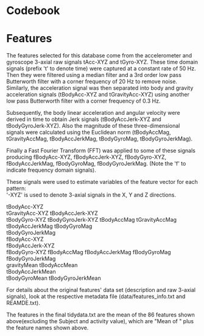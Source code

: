 Codebook 
=================
# Features

The features selected for this database come from the accelerometer and gyroscope 3-axial raw signals tAcc-XYZ and tGyro-XYZ. These time domain signals (prefix 't' to denote time) were captured at a constant rate of 50 Hz. Then they were filtered using a median filter and a 3rd order low pass Butterworth filter with a corner frequency of 20 Hz to remove noise. Similarly, the acceleration signal was then separated into body and gravity acceleration signals (tBodyAcc-XYZ and tGravityAcc-XYZ) using another low pass Butterworth filter with a corner frequency of 0.3 Hz. 

Subsequently, the body linear acceleration and angular velocity were derived in time to obtain Jerk signals (tBodyAccJerk-XYZ and tBodyGyroJerk-XYZ). Also the magnitude of these three-dimensional signals were calculated using the Euclidean norm (tBodyAccMag, tGravityAccMag, tBodyAccJerkMag, tBodyGyroMag, tBodyGyroJerkMag). 

Finally a Fast Fourier Transform (FFT) was applied to some of these signals producing fBodyAcc-XYZ, fBodyAccJerk-XYZ, fBodyGyro-XYZ, fBodyAccJerkMag, fBodyGyroMag, fBodyGyroJerkMag. (Note the 'f' to indicate frequency domain signals). 

These signals were used to estimate variables of the feature vector for each pattern:  
'-XYZ' is used to denote 3-axial signals in the X, Y and Z directions.

tBodyAcc-XYZ  
tGravityAcc-XYZ 
tBodyAccJerk-XYZ  
tBodyGyro-XYZ 
tBodyGyroJerk-XYZ 
tBodyAccMag 
tGravityAccMag  
tBodyAccJerkMag 
tBodyGyroMag  
tBodyGyroJerkMag  
fBodyAcc-XYZ  
fBodyAccJerk-XYZ  
fBodyGyro-XYZ 
fBodyAccMag 
fBodyAccJerkMag 
fBodyGyroMag  
fBodyGyroJerkMag  
gravityMean 
tBodyAccMean  
tBodyAccJerkMean  
tBodyGyroMean 
tBodyGyroJerkMean 

For details about the original features' data set (description and raw 3-axial
signals), look at the respective metadata file (data/features_info.txt
and REAMDE.txt).

The features in the final tidydata.txt are the mean of the 86 features shown above(excluding the Subject and activity value), which are  "Mean of " plus the feature names shown above.
